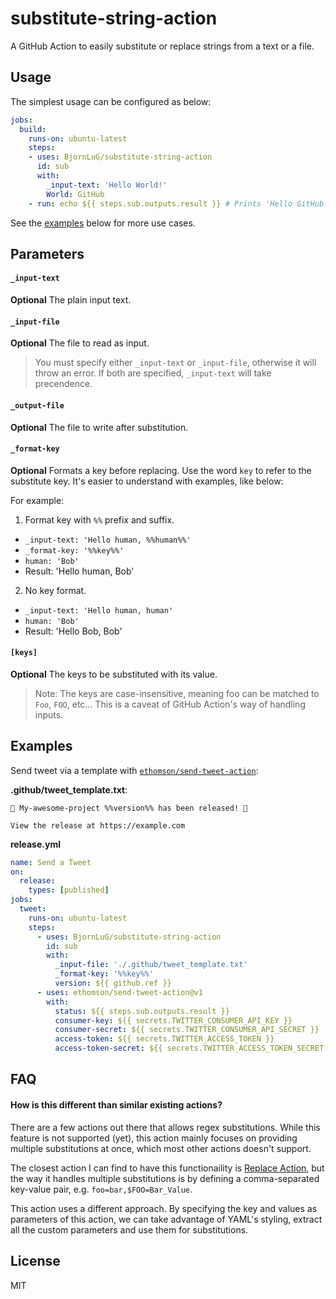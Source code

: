 # substitute-string-action

A GitHub Action to easily substitute or replace strings from a text or a file.

## Usage

The simplest usage can be configured as below:

```yml
jobs:
  build:
    runs-on: ubuntu-latest
    steps:
    - uses: BjornLuG/substitute-string-action
      id: sub
      with:
        _input-text: 'Hello World!'
        World: GitHub
    - run: echo ${{ steps.sub.outputs.result }} # Prints 'Hello GitHub!'
```

See the [examples](#examples) below for more use cases.

## Parameters

#### `_input-text`

**Optional** The plain input text.

#### `_input-file`

**Optional** The file to read as input.

> You must specify either `_input-text` or `_input-file`, otherwise it will throw an error. If both are specified, `_input-text` will take precendence.

#### `_output-file`

**Optional** The file to write after substitution.

#### `_format-key`

**Optional** Formats a key before replacing. Use the word `key` to refer to the substitute key. It's easier to understand with examples, like below:

For example:

1. Format key with `%%` prefix and suffix.

- `_input-text: 'Hello human, %%human%%'`
- `_format-key: '%%key%%'`
- `human: 'Bob'`
- Result: 'Hello human, Bob'

2. No key format.

- `_input-text: 'Hello human, human'`
- `human: 'Bob'`
- Result: 'Hello Bob, Bob'

#### `[keys]`

**Optional**  The keys to be substituted with its value.

> Note: The keys are case-insensitive, meaning foo can be matched to `Foo`, `FOO`, etc... This is a caveat of GitHub Action's way of handling inputs.

## Examples

Send tweet via a template with [`ethomson/send-tweet-action`](https://github.com/ethomson/send-tweet-action):

**.github/tweet_template.txt**:
```
🎉️ My-awesome-project %%version%% has been released! 🎉️

View the release at https://example.com
```

**release.yml**
```yml
name: Send a Tweet
on:
  release:
    types: [published]
jobs:
  tweet:
    runs-on: ubuntu-latest
    steps:
      - uses: BjornLuG/substitute-string-action
        id: sub
        with:
          _input-file: './.github/tweet_template.txt'
          _format-key: '%%key%%'
          version: ${{ github.ref }}
      - uses: ethomson/send-tweet-action@v1
        with:
          status: ${{ steps.sub.outputs.result }}
          consumer-key: ${{ secrets.TWITTER_CONSUMER_API_KEY }}
          consumer-secret: ${{ secrets.TWITTER_CONSUMER_API_SECRET }}
          access-token: ${{ secrets.TWITTER_ACCESS_TOKEN }}
          access-token-secret: ${{ secrets.TWITTER_ACCESS_TOKEN_SECRET }}
```

## FAQ

#### How is this different than similar existing actions?

There are a few actions out there that allows regex substitutions. While this feature is not supported (yet), this action mainly focuses on providing multiple substitutions at once, which most other actions doesn't support.

The closest action I can find to have this functionaility is [Replace Action](https://github.com/datamonsters/replace-action), but the way it handles multiple substitutions is by defining a comma-separated key-value pair, e.g. `foo=bar,$FOO=Bar_Value`.

This action uses a different approach. By specifying the key and values as parameters of this action, we can take advantage of YAML's styling, extract all the custom parameters and use them for substitutions.

## License

MIT

